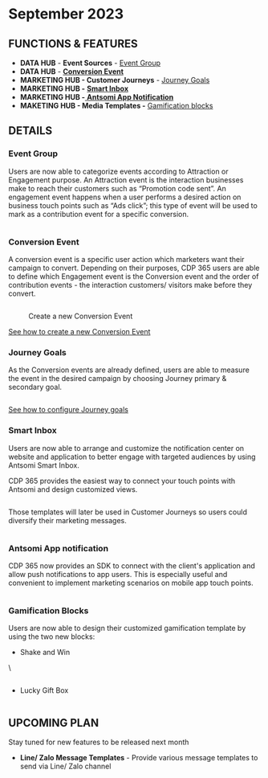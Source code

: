 # September 2023

## FUNCTIONS & FEATURES

* **DATA HUB** - **Event Sources** - [Event Group](september-2023.md#event-group)
* **DATA HUB** - [**Conversion Event**](september-2023.md#conversion-event)
* **MARKETING HUB - Customer Journeys** - [Journey Goals](september-2023.md#journey-goals)
* **MARKETING HUB -** [**Smart Inbox**](september-2023.md#smart-inbox)
* **MARKETING HUB -**[ **Antsomi App Notification**](september-2023.md#antsomi-app-notification)
* **MAKETING HUB - Media Templates -** [Gamification blocks](september-2023.md#gamification-blocks)

## DETAILS

### Event Group

Users are now able to categorize events according to Attraction or Engagement purpose. An Attraction event is the interaction businesses make to reach their customers such as “Promotion code sent”. An engagement event happens when a user performs a desired action on business touch points such as “Ads click”; this type of event will be used to mark as a contribution event for a specific conversion.&#x20;

<figure><img src="https://lh3.googleusercontent.com/j4JGLCFWJE74JEOeZLoftZvT4csSg8Cs9izqeJ2VSaqqlCpy7hAAWDzVo-3QTMMAQG1oAGeVxJNVuxlbCpZ77tiTXufyiLoKkJ6Yflso6nXkMBGlzl_UFSZgEWLMDX925EiJFx23KcC2KC2vPMS67Ec" alt=""><figcaption></figcaption></figure>

### **Conversion Event**

A conversion event is a specific user action which marketers want their campaign to convert. Depending on their purposes, CDP 365 users are able to define which Engagement event is the Conversion event and the order of contribution events - the interaction customers/ visitors make before they convert.

<figure><img src="https://lh3.googleusercontent.com/ZDbtci6LlKPZJsnZ4SMnKNBzTyBuyqqCLZiE1g0xyYqq-XevtAgI_TkgsHWNSuwib-MYzRePbDvhl8pqenLbpuJNLJ5oMPbj_3JTPaLVZzhnYiRealW-tczbzx3BxJx62RwSYT8fumL60UEdbleTsxw" alt=""><figcaption><p>Create a new Conversion Event</p></figcaption></figure>

[See how to create a new Conversion Event](https://docs.antsomi.com/cdp-365-user-guide-en/data-hub/event-sources/conversion-event)

### Journey Goals

As the Conversion events are already defined, users are able to measure the event in the desired campaign by choosing Journey primary & secondary goal.

<figure><img src="https://lh6.googleusercontent.com/2jqsJds83nA27H3ZNpjzOW2D04WaxbHnlLmV6lF7_1TgH3iC7E3rvueT-NCJNpUCqp3GNgLufBA1qI5VvKZeVFagbK2mzyF1GOIKN8V5EAQsVjf-UfwoP4oPFEa7tz2agz_HDs1r6Xg1ciUSywc75Nk" alt=""><figcaption></figcaption></figure>

[See how to configure Journey goals](https://docs.antsomi.com/cdp-365-user-guide-en/data-hub/event-sources/conversion-event#how-a-conversion-event-is-used-to-set-goal-in-customer-journeys)

### **Smart Inbox**

Users are now able to arrange and customize the notification center on website and application to better engage with targeted audiences by using Antsomi Smart Inbox.&#x20;

CDP 365 provides the easiest way to connect your touch points with Antsomi and design customized views.

<figure><img src="https://lh3.googleusercontent.com/6jWjvj1Qfr5piUfWCwEpopR2sMDAcT3dAhlVObI_B4gruaWhy8wh507cK3XTORbSROc05FLoqnUQqjPtuw92GuxycejL4GywD7bNwJVl5E5ZV8QuAaTixrB87ZdIjsNHtevYNyVHMKtCFosgaNVdFKw" alt=""><figcaption></figcaption></figure>

Those templates will later be used in Customer Journeys so users could diversify their marketing messages.

<figure><img src="https://lh4.googleusercontent.com/3GvZ0P3TNFgodx5h1V5MCgvThha0OizUZ9Hd_GDVnpfJ--uKxZx1oM8bKhCMaWAmEqPGP5U4IysjzVOfHEkQ39By_U67ZGiRryTMBNBAHaTUpfFswys5irxzmmFeqy7mgPzsWD263tVqZspfQsJls1Y" alt=""><figcaption></figcaption></figure>

### **Antsomi App notification**

CDP 365 now provides an SDK to connect with the client's application and allow push notifications to app users. This is especially useful and convenient to implement marketing scenarios on mobile app touch points.

<figure><img src="https://lh3.googleusercontent.com/SvRE7q0HfkmYUcHTan68LUNQmA020Do75ASV8ExPzN50o027ZN-GDyMSefuQf20Gs5cqh0kuBdtQIE-V0SnKl83q5rFndb7ca2E0CiCXcaiu4RLQ7rB3zwCFd-0_vgQdtjDjSwKAsZ6RWFYlHa47hlE" alt=""><figcaption></figcaption></figure>

### **Gamification Blocks**

Users are now able to design their customized gamification template by using the two new blocks:

* Shake and Win

\


<figure><img src="https://lh6.googleusercontent.com/dM53Uql8ddsGS_0HZA5vVS6TtukTWUh8oB6xJTRKU3dN104o2N4sNjIv9U6lIlwpHejqfVFnyPRGpUAdwzM_Qi_M3jkI2y5P2wDeMBTbw74Nq4nJeeY3lVncy-SPecJRPhmZaBwFeU6VODGu1DF3J2k" alt=""><figcaption></figcaption></figure>

* Lucky Gift Box

<figure><img src="https://lh3.googleusercontent.com/xaidXQNqdycdBqMXVVVReZuuZiAJj9jnwoJmjLt87vGfTFHTcpNS6GPq4MvGSDQZyncH8CMCjNwaYscb9Ae9kStJwTJ7jNi2zU__sSumMiXEjUu8Bfuo1XveyZ0_WEywJALBwhzZIPDE4XlCDAoyvDE" alt=""><figcaption></figcaption></figure>

## UPCOMING PLAN

Stay tuned for new features to be released next month

* **Line/ Zalo Message Templates** - Provide various message templates to send via Line/ Zalo channel&#x20;
